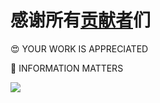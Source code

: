 # 感谢所有[贡献者](https://github.com/CS-Masters-Application/CS-Masters-Application.github.io/graphs/contributors)们

:heart_eyes: YOUR WORK IS APPRECIATED

:key: INFORMATION MATTERS

<a href="https://github.com/csmsapp/csmsapp.github.io/graphs/contributors">
  <img src="https://contrib.rocks/image?repo=csmsapp/csmsapp.github.io" />
</a>
